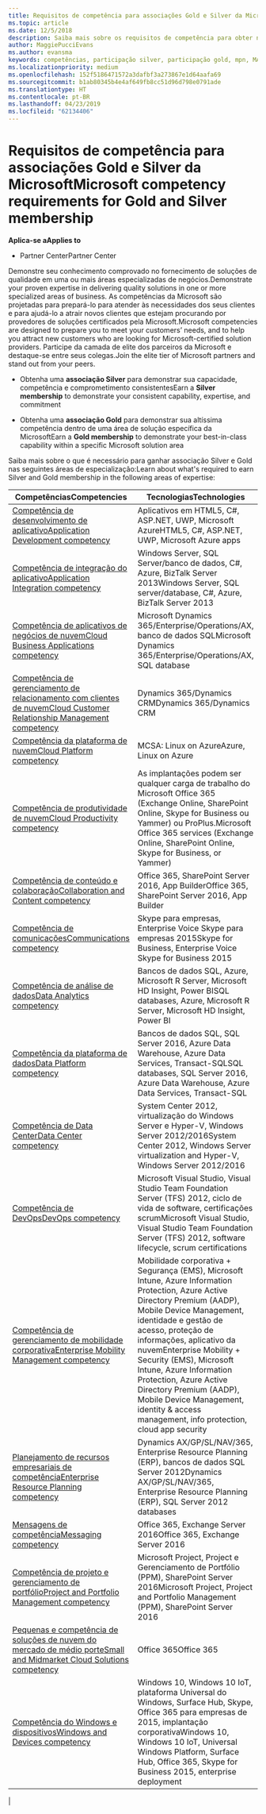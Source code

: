 ```yaml
---
title: Requisitos de competência para associações Gold e Silver da Microsoft | Partner Center
ms.topic: article
ms.date: 12/5/2018
description: Saiba mais sobre os requisitos de competência para obter níveis de associação Gold e Silver.
author: MaggiePucciEvans
ms.author: evansma
keywords: competências, participação silver, participação gold, mpn, MAPS, habilidades, Microsoft Partner Network, associação de rede
ms.localizationpriority: medium
ms.openlocfilehash: 152f5186471572a3dafbf3a273867e1d64aafa69
ms.sourcegitcommit: b1ab80345b4e4af649fb8cc51d96d798e0791ade
ms.translationtype: HT
ms.contentlocale: pt-BR
ms.lasthandoff: 04/23/2019
ms.locfileid: "62134406"
---
```

# <a name="microsoft-competency-requirements-for-gold-and-silver-membership"></a><span data-ttu-id="77376-104">Requisitos de competência para associações Gold e Silver da Microsoft</span><span class="sxs-lookup"><span data-stu-id="77376-104">Microsoft competency requirements for Gold and Silver membership</span></span>

<span data-ttu-id="77376-105">**Aplica-se a**</span><span class="sxs-lookup"><span data-stu-id="77376-105">**Applies to**</span></span>

- <span data-ttu-id="77376-106">Partner Center</span><span class="sxs-lookup"><span data-stu-id="77376-106">Partner Center</span></span>

<span data-ttu-id="77376-107">Demonstre seu conhecimento comprovado no fornecimento de soluções de qualidade em uma ou mais áreas especializadas de negócios.</span><span class="sxs-lookup"><span data-stu-id="77376-107">Demonstrate your proven expertise in delivering quality solutions in one or more specialized areas of business.</span></span> <span data-ttu-id="77376-108">As competências da Microsoft são projetadas para prepará-lo para atender às necessidades dos seus clientes e para ajudá-lo a atrair novos clientes que estejam procurando por provedores de soluções certificados pela Microsoft.</span><span class="sxs-lookup"><span data-stu-id="77376-108">Microsoft competencies are designed to prepare you to meet your customers’ needs, and to help you attract new customers who are looking for Microsoft-certified solution providers.</span></span> <span data-ttu-id="77376-109">Participe da camada de elite dos parceiros da Microsoft e destaque-se entre seus colegas.</span><span class="sxs-lookup"><span data-stu-id="77376-109">Join the elite tier of Microsoft partners and stand out from your peers.</span></span>

- <span data-ttu-id="77376-110">Obtenha uma **associação Silver** para demonstrar sua capacidade, competência e comprometimento consistentes</span><span class="sxs-lookup"><span data-stu-id="77376-110">Earn a **Silver membership** to demonstrate your consistent capability, expertise, and commitment</span></span>

- <span data-ttu-id="77376-111">Obtenha uma **associação Gold** para demonstrar sua altíssima competência dentro de uma área de solução específica da Microsoft</span><span class="sxs-lookup"><span data-stu-id="77376-111">Earn a **Gold membership** to demonstrate your best-in-class capability within a specific Microsoft solution area</span></span>

<span data-ttu-id="77376-112">Saiba mais sobre o que é necessário para ganhar associação Silver e Gold nas seguintes áreas de especialização:</span><span class="sxs-lookup"><span data-stu-id="77376-112">Learn about what's required to earn Silver and Gold membership in the following areas of expertise:</span></span>

<!-- Removed the ISV competency row as per Sarah Hodge on 12/5/18 

[ISV competency](https://partner.microsoft.com/en-us/membership/isv-competency)| Azure, SQL Server 2016,  Dynamics 365, Office 365, Windows Server 2019, System Center 2016|

-->

| <span data-ttu-id="77376-113">Competências</span><span class="sxs-lookup"><span data-stu-id="77376-113">Competencies</span></span>  | <span data-ttu-id="77376-114">Tecnologias</span><span class="sxs-lookup"><span data-stu-id="77376-114">Technologies</span></span> |
|   ------------------   |   -------   |
| [<span data-ttu-id="77376-115">Competência de desenvolvimento de aplicativo</span><span class="sxs-lookup"><span data-stu-id="77376-115">Application Development competency</span></span>](https://partner.microsoft.com/membership/application-development-competency) | <span data-ttu-id="77376-116">Aplicativos em HTML5, C#, ASP.NET, UWP, Microsoft Azure</span><span class="sxs-lookup"><span data-stu-id="77376-116">HTML5, C#, ASP.NET, UWP, Microsoft Azure apps</span></span> |
| [<span data-ttu-id="77376-117">Competência de integração do aplicativo</span><span class="sxs-lookup"><span data-stu-id="77376-117">Application Integration competency</span></span>](https://partner.microsoft.com/membership/application-integration-competency) | <span data-ttu-id="77376-118">Windows Server, SQL Server/banco de dados, C#, Azure, BizTalk Server 2013</span><span class="sxs-lookup"><span data-stu-id="77376-118">Windows Server, SQL server/database, C#, Azure, BizTalk Server 2013</span></span>|
| [<span data-ttu-id="77376-119">Competência de aplicativos de negócios de nuvem</span><span class="sxs-lookup"><span data-stu-id="77376-119">Cloud Business Applications competency</span></span>](https://partner.microsoft.com/membership/cloud-business-applications-competency)| <span data-ttu-id="77376-120">Microsoft Dynamics 365/Enterprise/Operations/AX, banco de dados SQL</span><span class="sxs-lookup"><span data-stu-id="77376-120">Microsoft Dynamics 365/Enterprise/Operations/AX, SQL database</span></span> |
| [<span data-ttu-id="77376-121">Competência de gerenciamento de relacionamento com clientes de nuvem</span><span class="sxs-lookup"><span data-stu-id="77376-121">Cloud Customer Relationship Management competency</span></span>](https://partner.microsoft.com/membership/cloud-customer-relationship-management-competency)| <span data-ttu-id="77376-122">Dynamics 365/Dynamics CRM</span><span class="sxs-lookup"><span data-stu-id="77376-122">Dynamics 365/Dynamics CRM</span></span> |
| [<span data-ttu-id="77376-123">Competência da plataforma de nuvem</span><span class="sxs-lookup"><span data-stu-id="77376-123">Cloud Platform competency</span></span>](https://partner.microsoft.com/membership/cloud-platform-competency)| <span data-ttu-id="77376-124">MCSA: Linux on Azure</span><span class="sxs-lookup"><span data-stu-id="77376-124">Azure, Linux on Azure</span></span> |
| [<span data-ttu-id="77376-125">Competência de produtividade de nuvem</span><span class="sxs-lookup"><span data-stu-id="77376-125">Cloud Productivity competency</span></span>](https://partner.microsoft.com/membership/cloud-productivity-competency)| <span data-ttu-id="77376-126">As implantações podem ser qualquer carga de trabalho do Microsoft Office 365 (Exchange Online, SharePoint Online, Skype for Business ou Yammer) ou ProPlus.</span><span class="sxs-lookup"><span data-stu-id="77376-126">Microsoft Office 365 services (Exchange Online, SharePoint Online, Skype for Business, or Yammer)</span></span>|
| [<span data-ttu-id="77376-127">Competência de conteúdo e colaboração</span><span class="sxs-lookup"><span data-stu-id="77376-127">Collaboration and Content competency</span></span>](https://partner.microsoft.com/membership/collaboration-and-content-competency)| <span data-ttu-id="77376-128">Office 365, SharePoint Server 2016, App Builder</span><span class="sxs-lookup"><span data-stu-id="77376-128">Office 365, SharePoint Server 2016, App Builder</span></span> |
| [<span data-ttu-id="77376-129">Competência de comunicações</span><span class="sxs-lookup"><span data-stu-id="77376-129">Communications competency</span></span>](https://partner.microsoft.com/membership/communications-competency)| <span data-ttu-id="77376-130">Skype para empresas, Enterprise Voice Skype para empresas 2015</span><span class="sxs-lookup"><span data-stu-id="77376-130">Skype for Business, Enterprise Voice Skype for Business 2015</span></span> |
| [<span data-ttu-id="77376-131">Competência de análise de dados</span><span class="sxs-lookup"><span data-stu-id="77376-131">Data Analytics competency</span></span>](https://partner.microsoft.com/membership/data-analytics-competency)| <span data-ttu-id="77376-132">Bancos de dados SQL, Azure, Microsoft R Server, Microsoft HD Insight, Power BI</span><span class="sxs-lookup"><span data-stu-id="77376-132">SQL databases, Azure, Microsoft R Server, Microsoft HD Insight, Power BI</span></span> |
| [<span data-ttu-id="77376-133">Competência da plataforma de dados</span><span class="sxs-lookup"><span data-stu-id="77376-133">Data Platform competency</span></span>](https://partner.microsoft.com/membership/data-platform-competency)| <span data-ttu-id="77376-134">Bancos de dados SQL, SQL Server 2016, Azure Data Warehouse, Azure Data Services, Transact-SQL</span><span class="sxs-lookup"><span data-stu-id="77376-134">SQL databases, SQL Server 2016, Azure Data Warehouse, Azure Data Services, Transact-SQL</span></span> |
| [<span data-ttu-id="77376-135">Competência de Data Center</span><span class="sxs-lookup"><span data-stu-id="77376-135">Data Center competency</span></span>](https://partner.microsoft.com/membership/datacenter-competency)| <span data-ttu-id="77376-136">System Center 2012, virtualização do Windows Server e Hyper-V, Windows Server 2012/2016</span><span class="sxs-lookup"><span data-stu-id="77376-136">System Center 2012, Windows Server virtualization and Hyper-V, Windows Server 2012/2016</span></span> |
| [<span data-ttu-id="77376-137">Competência de DevOps</span><span class="sxs-lookup"><span data-stu-id="77376-137">DevOps competency</span></span>](https://partner.microsoft.com/membership/devops-competency)| <span data-ttu-id="77376-138">Microsoft Visual Studio, Visual Studio Team Foundation Server (TFS) 2012, ciclo de vida de software, certificações scrum</span><span class="sxs-lookup"><span data-stu-id="77376-138">Microsoft Visual Studio, Visual Studio Team Foundation Server (TFS) 2012, software lifecycle, scrum certifications</span></span> |
| [<span data-ttu-id="77376-139">Competência de gerenciamento de mobilidade corporativa</span><span class="sxs-lookup"><span data-stu-id="77376-139">Enterprise Mobility Management competency</span></span>](https://partner.microsoft.com/membership/enterprise-mobility-management-competency)| <span data-ttu-id="77376-140">Mobilidade corporativa + Segurança (EMS), Microsoft Intune, Azure Information Protection, Azure Active Directory Premium (AADP), Mobile Device Management, identidade e gestão de acesso, proteção de informações, aplicativo da nuvem</span><span class="sxs-lookup"><span data-stu-id="77376-140">Enterprise Mobility + Security (EMS), Microsoft Intune, Azure Information Protection, Azure Active Directory Premium (AADP), Mobile Device Management, identity & access management, info protection, cloud app security</span></span> |
| [<span data-ttu-id="77376-141">Planejamento de recursos empresariais de competência</span><span class="sxs-lookup"><span data-stu-id="77376-141">Enterprise Resource Planning competency</span></span>](https://partner.microsoft.com/membership/enterprise-resource-planning-competency)| <span data-ttu-id="77376-142">Dynamics AX/GP/SL/NAV/365, Enterprise Resource Planning (ERP), bancos de dados SQL Server 2012</span><span class="sxs-lookup"><span data-stu-id="77376-142">Dynamics AX/GP/SL/NAV/365, Enterprise Resource Planning (ERP), SQL Server 2012 databases</span></span>  |
| [<span data-ttu-id="77376-143">Mensagens de competência</span><span class="sxs-lookup"><span data-stu-id="77376-143">Messaging competency</span></span>](https://partner.microsoft.com/membership/messaging-competency)| <span data-ttu-id="77376-144">Office 365, Exchange Server 2016</span><span class="sxs-lookup"><span data-stu-id="77376-144">Office 365, Exchange Server 2016</span></span> |
| [<span data-ttu-id="77376-145">Competência de projeto e gerenciamento de portfólio</span><span class="sxs-lookup"><span data-stu-id="77376-145">Project and Portfolio Management competency</span></span>](https://partner.microsoft.com/membership/project-portfolio-management-competency)| <span data-ttu-id="77376-146">Microsoft Project, Project e Gerenciamento de Portfólio (PPM), SharePoint Server 2016</span><span class="sxs-lookup"><span data-stu-id="77376-146">Microsoft Project, Project and Portfolio Management (PPM), SharePoint Server 2016</span></span>|
| [<span data-ttu-id="77376-147">Pequenas e competência de soluções de nuvem do mercado de médio porte</span><span class="sxs-lookup"><span data-stu-id="77376-147">Small and Midmarket Cloud Solutions competency</span></span>](https://partner.microsoft.com/membership/small-midmarket-cloud-solutions-competency)| <span data-ttu-id="77376-148">Office 365</span><span class="sxs-lookup"><span data-stu-id="77376-148">Office 365</span></span> |
| [<span data-ttu-id="77376-149">Competência do Windows e dispositivos</span><span class="sxs-lookup"><span data-stu-id="77376-149">Windows and Devices competency</span></span>](https://partner.microsoft.com/membership/windows-and-devices-competency)| <span data-ttu-id="77376-150">Windows 10, Windows 10 IoT, plataforma Universal do Windows, Surface Hub, Skype, Office 365 para empresas de 2015, implantação corporativa</span><span class="sxs-lookup"><span data-stu-id="77376-150">Windows 10, Windows 10 IoT, Universal Windows Platform, Surface Hub, Office 365, Skype for Business 2015, enterprise deployment</span></span> |
|